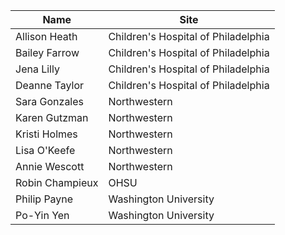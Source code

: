 | **Name**  | **Site** |
| ---| --- |
| Allison Heath | Children's Hospital of Philadelphia |
| Bailey Farrow | Children's Hospital of Philadelphia |
| Jena Lilly | Children's Hospital of Philadelphia |
| Deanne Taylor | Children's Hospital of Philadelphia |
| Sara Gonzales | Northwestern |
| Karen Gutzman | Northwestern |
| Kristi Holmes | Northwestern |
| Lisa O'Keefe | Northwestern |
| Annie Wescott | Northwestern |
| Robin Champieux | OHSU |
| Philip Payne | Washington University |
| Po-Yin Yen | Washington University |

